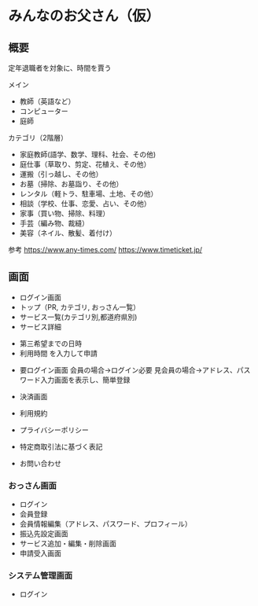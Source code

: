 # みんなのお父さん（仮）

## 概要
定年退職者を対象に、時間を賈う

メイン
 - 教師（英語など）
 - コンピューター
 - 庭師

カテゴリ（2階層）
 - 家庭教師(語学、数学、理科、社会、その他)
 - 庭仕事（草取り、剪定、花植え、その他）
 - 運搬（引っ越し、その他）
 - お墓（掃除、お墓詣り、その他）
 - レンタル（軽トラ、駐車場、土地、その他）
 - 相談（学校、仕事、恋愛、占い、その他）
 - 家事（買い物、掃除、料理）
 - 手芸（編み物、裁縫）
 - 美容（ネイル、散髪、着付け）

参考
https://www.any-times.com/
https://www.timeticket.jp/

## 画面
* ログイン画面
* トップ（PR, カテゴリ, おっさん一覧）
* サービス一覧(カテゴリ別,都道府県別)
* サービス詳細
 - 第三希望までの日時
 - 利用時間
を入力して申請

* 要ログイン画面
会員の場合→ログイン必要
見会員の場合→アドレス、パスワード入力画面を表示し、簡単登録

* 決済画面

* 利用規約
* プライバシーポリシー
* 特定商取引法に基づく表記
* お問い合わせ

### おっさん画面
* ログイン
* 会員登録
* 会員情報編集（アドレス、パスワード、プロフィール）
* 振込先設定画面
* サービス追加・編集・削除画面
* 申請受入画面


### システム管理画面
* ログイン
